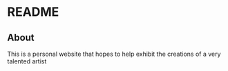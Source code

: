 # README

## About 
This is a personal website that hopes to help exhibit the creations of a very talented artist

